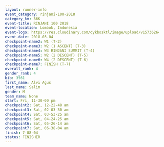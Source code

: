 ```yaml
---
layout: runner-info 
event_category: rinjani-100-2018 
category_km: 36K 
event-title: RINJANI 100 2018 
event-location: Lombok, Indonesia 
event-logo: https://res.cloudinary.com/dykbosktl/image/upload/v1573626435/Logo/Rinjani_eoufbh.png 
event-date: 2018-03-04 
checkpoint-name2: W1 (T-2) 
checkpoint-name3: W2 (1 ASCENT) (T-3) 
checkpoint-name4: W3 RINJANI SUMMIT (T-4) 
checkpoint-name5: W2 (2 DESCENT) (T-5) 
checkpoint-name6: W4 (2 DESCENT) (T-6) 
checkpoint-name7: FINISH (T-7) 
overall_rank: 4
gender_rank: 4
bib: 3561
first_name: Alvi Agus
last_name: Salim
gender: M
team_name: None
start: Fri, 11-30-00 pm
checkpoint2: Sat, 12-22-48 am
checkpoint3: Sat, 02-03-30 am
checkpoint4: Sat, 03-53-25 am
checkpoint5: Sat, 04-24-25 am
checkpoint6: Sat, 05-26-14 am
checkpoint7: Sat, 06-38-04 am
finish: 7-08-04
status: FINISHER
---
```

